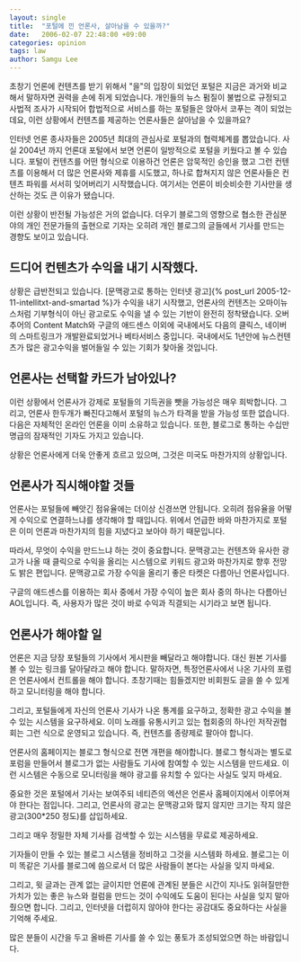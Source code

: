 ```yaml
---
layout: single
title:  "포털에 낀 언론사, 살아남을 수 있을까?"
date:   2006-02-07 22:48:00 +09:00
categories: opinion
tags: law
author: Samgu Lee
---
```

초창기 언론에 컨텐츠를 받기 위해서 "을"의 입장이 되었던 포털은 지금은 과거와 비교해서 말하자면 권력을 손에 쥐게 되었습니다. 개인들의 뉴스 펌질이 불법으로 규정되고 사법적 조사가 시작되어 합법적으로 서비스를 하는 포털들은 앉아서 코푸는 격이 되었는데요, 이런 상황에서 컨텐츠를 제공하는 언론사들은 살아남을 수 있을까요?

인터넷 언론 종사자들은 2005년 최대의 관심사로 포털과의 협력체계를 뽑았습니다. 사실 2004년 까지 언론대 포털에서 보면 언론이 일방적으로 포털을 키웠다고 볼 수 있습니다. 포털이 컨텐츠를 어떤 형식으로 이용하건 언론은 암묵적인 승인을 했고 그런 컨텐츠를 이용해서 더 많은 언론사와 제휴를 시도했고, 하나로 합쳐지지 않은 언론사들은 컨텐츠 파워를 서서히 잊어버리기 시작했습니다. 여기서는 언론이 비슷비슷한 기사만을 생산하는 것도 큰 이유가 됐습니다.

이런 상황이 반전될 가능성은 거의 없습니다. 더우기 블로그의 영향으로 협소한 관심분야의 개인 전문가들의 출현으로 기자는 오히려 개인 블로그의 글들에서 기사를 만드는 경향도 보이고 있습니다.

## 드디어 컨텐츠가 수익을 내기 시작했다.

상황은 급반전되고 있습니다. [문맥광고로 통하는 인터넷 광고]{% post_url 2005-12-11-intellitxt-and-smartad %}가 수익을 내기 시작했고, 언론사의 컨텐츠는 오마이뉴스처럼 기부형식이 아닌 광고로도 수익을 낼 수 있는 기반이 완전히 정착됐습니다. 오버추어의 Content Match와 구글의 애드센스 이외에 국내에서도 다음의 클릭스, 네이버의 스마트링크가 개발완료되었거나 베타서비스 중입니다. 국내에서도 1년안에 뉴스컨텐츠가 많은 광고수익을 벌어들일 수 있는 기회가 찾아올 것입니다.

## 언론사는 선택할 카드가 남아있나?

이런 상황에서 언론사가 강제로 포털들의 기득권을 뺏을 가능성은 매우 희박합니다. 그리고, 언론사 한두개가 빠진다고해서 포털의 뉴스가 타격을 받을 가능성 또한 없습니다. 다음은 자체적인 온라인 언론을 이미 소유하고 있습니다. 또한, 블로그로 통하는 수십만명급의 잠재적인 기자도 가지고 있습니다.

상황은 언론사에게 더욱 안좋게 흐르고 있으며, 그것은 미국도 마찬가지의 상황입니다.

## 언론사가 직시해야할 것들

언론사는 포털들에 빼앗긴 점유율에는 더이상 신경쓰면 안됩니다. 오히려 점유율을 어떻게 수익으로 연결하느냐를 생각해야 할 때입니다. 위에서 언급한 바와 마찬가지로 포털은 이미 언론과 마찬가지의 힘을 지녔다고 보아야 하기 때문입니다.

따라서, 무엇이 수익을 만드느냐 하는 것이 중요합니다. 문맥광고는 컨텐츠와 유사한 광고가 나올 때 클릭으로 수익을 올리는 시스템으로 키워드 광고와 마찬가지로 향후 전망도 밝은 편입니다. 문맥광고로 가장 수익을 올리기 좋은 타켓은 다름아닌 언론사입니다.

구글의 애드센스를 이용하는 회사 중에서 가장 수익이 높은 회사 중의 하나는 다름아닌 AOL입니다. 즉, 사용자가 많은 것이 바로 수익과 직결되는 시기라고 보면 됩니다.

## 언론사가 해야할 일

언론은 지금 당장 포털들의 기사에서 게시판을 빼달라고 해야합니다. 대신 원본 기사를 볼 수 있는 링크를 달아달라고 해야 합니다. 말하자면, 특정언론사에서 나온 기사의 포럼은 언론사에서 컨트롤을 해야 합니다. 초창기때는 힘들겠지만 비회원도 글을 쓸 수 있게 하고 모니터링을 해야 합니다.

그리고, 포털들에게 자신의 언론사 기사가 나온 통계를 요구하고, 정확한 광고 수익을 볼 수 있는 시스템을 요구하세요. 이미 노래를 유통시키고 있는 협회중의 하나인 저작권협회는 그런 식으로 운영되고 있습니다. 즉, 컨텐츠를 종량제로 팔아야 합니다.

언론사의 홈페이지는 블로그 형식으로 전면 개편을 해야합니다. 블로그 형식과는 별도로 포럼을 만들어서 블로그가 없는 사람들도 기사에 참여할 수 있는 시스템을 만드세요. 이런 시스템은 수동으로 모니터링을 해야 광고를 유치할 수 있다는 사실도 잊지 마세요.

중요한 것은 포털에서 기사는 보여주되 네티즌의 엑션은 언론사 홈페이지에서 이루어져야 한다는 점입니다. 그리고, 언론사의 광고는 문맥광고와 많지 않지만 크기는 작지 않은 광고(300*250 정도)를 삽입하세요.

그리고 매우 정밀한 자체 기사를 검색할 수 있는 시스템을 무료로 제공하세요.

기자들이 만들 수 있는 블로그 시스템을 정비하고 그것을 시스템화 하세요. 블로그는 이미 똑같은 기사를 블로그에 씀으로서 더 많은 사람들이 본다는 사실을 잊지 마세요.

그리고, 윗 글과는 관계 없는 글이지만 언론에 관계된 분들은 시간이 지나도 읽혀질만한 가치가 있는 좋은 뉴스와 컬럼을 만드는 것이 수익에도 도움이 된다는 사실을 잊지 말아줬으면 합니다. 그리고, 인터넷을 더럽히지 않아야 한다는 공감대도 중요하다는 사실을 기억해 주세요.

많은 분들이 시간을 두고 올바른 기사를 쓸 수 있는 풍토가 조성되었으면 하는 바람입니다.
